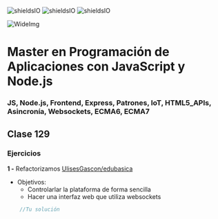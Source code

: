 ![shieldsIO](https://img.shields.io/github/issues/Fictizia/Master-en-programacion-de-aplicaciones-con-JavaScript-y-Node.js_ed1.svg)
![shieldsIO](https://img.shields.io/github/forks/Fictizia/Master-en-programacion-de-aplicaciones-con-JavaScript-y-Node.js_ed1.svg)
![shieldsIO](https://img.shields.io/github/stars/Fictizia/Master-en-programacion-de-aplicaciones-con-JavaScript-y-Node.js_ed1.svg)

![WideImg](http://fictizia.com/img/github/Fictizia-plan-estudios-github.jpg)

# Master en Programación de Aplicaciones con JavaScript y Node.js
### JS, Node.js, Frontend, Express, Patrones, IoT, HTML5_APIs, Asincronía, Websockets, ECMA6, ECMA7

## Clase 129

### Ejercicios

**1 -** Refactorizamos [UlisesGascon/edubasica](https://github.com/UlisesGascon/edubasica/blob/master/Nodejs/test.js)
- Objetivos:
   - Controlarlar la plataforma de forma sencilla
   - Hacer una interfaz web que utiliza websockets

```javascript
    //Tu solución
```
